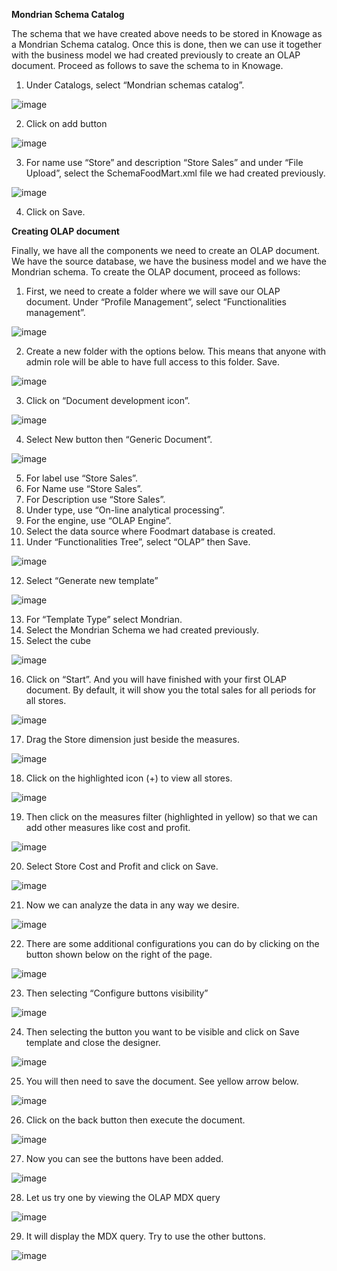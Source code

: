 **Mondrian Schema Catalog**

The schema that we have created above needs to be stored in Knowage as a Mondrian Schema catalog. Once this is done, then we can use it together with the business model we had created previously to create an OLAP document. Proceed as follows to save the schema to in Knowage.

1.	Under Catalogs, select “Mondrian schemas catalog”.

![image](https://user-images.githubusercontent.com/5442305/128624787-9536f721-eea8-41d9-be29-d4e27a7ae4b0.png)

2.	Click on add button

![image](https://user-images.githubusercontent.com/5442305/128624836-01e260a3-e03a-4e23-a127-549032a6cf46.png)

3.	For name use “Store” and description “Store Sales” and under “File Upload”, select the SchemaFoodMart.xml file we had created previously.

![image](https://user-images.githubusercontent.com/5442305/128624843-5fef7926-25c3-4d7c-b757-67485400846b.png)

4.	Click on Save.

**Creating OLAP document**

Finally, we have all the components we need to create an OLAP document. We have the source database, we have the business model and we have the Mondrian schema. To create the OLAP document, proceed as follows:

1.	First, we need to create a folder where we will save our OLAP document. Under “Profile Management”, select “Functionalities management”.

![image](https://user-images.githubusercontent.com/5442305/128624859-92ffde92-d4d0-467d-8772-f79974a322bd.png)

2.	Create a new folder with the options below. This means that anyone with admin role will be able to have full access to this folder. Save.

![image](https://user-images.githubusercontent.com/5442305/128624862-e0f22659-11ab-467a-a1cc-2c5f1ec4ef79.png)

3.	Click on “Document development icon”.

![image](https://user-images.githubusercontent.com/5442305/128624867-ba933e3c-f5ee-4706-9c5a-91689db634e9.png)

4.	Select New button then “Generic Document”.

![image](https://user-images.githubusercontent.com/5442305/128624872-ddffe85b-2540-48fe-b84b-e2016e872fc4.png)

5.	For label use “Store Sales”.
6.	For Name use “Store Sales”.
7.	For Description use “Store Sales”.
8.	Under type, use “On-line analytical processing”.
9.	For the engine, use “OLAP Engine”.
10.	Select the data source where Foodmart database is created.
11.	Under “Functionalities Tree”, select “OLAP” then Save.

![image](https://user-images.githubusercontent.com/5442305/128624884-d66597c9-a840-4d57-b0af-c0086be9bb07.png)

12.	Select “Generate new template”

![image](https://user-images.githubusercontent.com/5442305/128624898-e9a0722b-6b0d-4524-909e-9b4370d9f72d.png)

13.	For “Template Type” select Mondrian.
14.	Select the Mondrian Schema we had created previously.
15.	Select the cube

 ![image](https://user-images.githubusercontent.com/5442305/128625200-937dcaa9-c95a-4c5e-bacc-9282c16601bc.png)

16.	Click on “Start”. And you will have finished with your first OLAP document. By default, it will show you the total sales for all periods for all stores.

![image](https://user-images.githubusercontent.com/5442305/128625210-a4f8a188-3946-4887-8b94-b8503bc808be.png)

17.	Drag the Store dimension just beside the measures.

![image](https://user-images.githubusercontent.com/5442305/128625223-4f9ab1c2-59e2-4a10-9972-e10222959cef.png)

18.	Click on the highlighted icon (+) to view all stores.

![image](https://user-images.githubusercontent.com/5442305/128625228-8b716b98-9532-4232-bd3c-ad2417088a51.png)

19.	Then click on the measures filter (highlighted in yellow) so that we can add other measures like cost and profit.

![image](https://user-images.githubusercontent.com/5442305/128625233-8c3501fa-895f-4dbc-9ef7-8594314a3971.png)

20.	Select Store Cost and Profit and click on Save.

![image](https://user-images.githubusercontent.com/5442305/128625238-4670a662-760c-45b2-9316-4d9c0803656d.png)

21.	Now we can analyze the data in any way we desire.

![image](https://user-images.githubusercontent.com/5442305/128625245-8a26916b-8afd-4cb8-b4e4-029378be9b70.png)

22.	There are some additional configurations you can do by clicking on the button shown below on the right of the page.

![image](https://user-images.githubusercontent.com/5442305/128625261-fefe1cc0-b6d4-4ac4-99c9-d1d329d44d86.png)

23.	Then selecting “Configure buttons visibility”

![image](https://user-images.githubusercontent.com/5442305/128625270-f6e28968-ca60-4c76-ac80-90a93a6e1e7b.png)

24.	Then selecting the button you want to be visible and click on Save template and close the designer.

![image](https://user-images.githubusercontent.com/5442305/128625284-c7d1ddc3-596d-4c54-bc15-48a5ed02dd94.png)

25.	You will then need to save the document. See yellow arrow below.

![image](https://user-images.githubusercontent.com/5442305/128625292-4b8ef422-a9a7-4e3e-b56f-5c25de7f574e.png)

26.	Click on the back button then execute the document.

![image](https://user-images.githubusercontent.com/5442305/128625298-37f561f0-4090-4a0f-aec8-024fdf48ddb4.png)

27.	Now you can see the buttons have been added.

![image](https://user-images.githubusercontent.com/5442305/128625304-3c6ece0a-7958-47bb-a1ad-c2dd6a6e9676.png)

28.	Let us try one by viewing the OLAP MDX query

![image](https://user-images.githubusercontent.com/5442305/128625309-3b64bfb6-111e-4a48-a182-aa1bb97899db.png)

29.	It will display the MDX query. Try to use the other buttons.

![image](https://user-images.githubusercontent.com/5442305/128625310-b5f0d34c-1402-4e57-9aeb-4346c71330fa.png)






